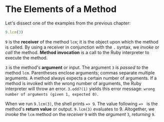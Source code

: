 # The Elements of a Method

Let's dissect one of the examples from the previous chapter:

```ruby
9.lcm(3)
```

`9` is the **receiver** of the method `lcm`; it is the object upon which the
method is called. By using a receiver in conjunction with the `.` syntax, we
_invoke_ or _call_ the method. **Method invocation** is a call to the Ruby
interpreter to execute the method.

`3` is the method's **argument** or input. The argument `3` is _passed to_ the
method `lcm`. Parentheses enclose arguments; commas separate multiple arguments.
A method always expects a certain number of arguments. If a method is invoked
with the wrong number of arguments, the Ruby interpreter will throw an error.
`3.odd?(1)` yields this error message: `wrong number of arguments (given 1,
expected 0)`.

When we run `9.lcm(3)`, the shell prints `=> 9`. The value following `=> ` is
the method's **return value** or output. `9.lcm(3)` evaluates to 9. Altogether,
we _invoke_ the `lcm` method on the _receiver_ `9` with the  _argument_ `3`,
_returning_ `9`.

